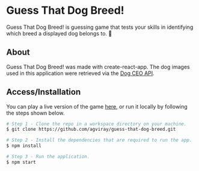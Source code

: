 # Guess That Dog Breed!

Guess That Dog Breed! is guessing game that tests your skills in identifying which breed a displayed dog belongs to. :dog:

## About

Guess That Dog Breed! was made with create-react-app. The dog images used in this application were retrieved via the [Dog CEO API](https://dog.ceo/dog-api/documentation/).

## Access/Installation

You can play a live version of the game [here](), or run it locally by following the steps shown below.

```zsh
# Step 1 - Clone the repo in a workspace directory on your machine.
$ git clone https://github.com/agviray/guess-that-dog-breed.git

# Step 2 - Install the dependencies that are required to run the app.
$ npm install

# Step 3 - Run the application.
$ npm start
```
